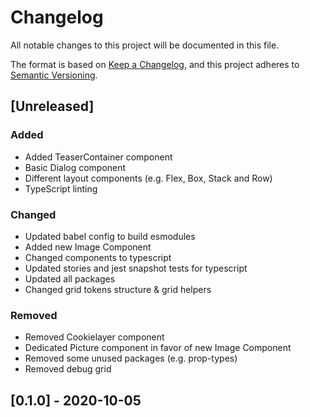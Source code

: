 # Changelog

All notable changes to this project will be documented in this file.

The format is based on [Keep a Changelog](https://keepachangelog.com/en/1.0.0/),
and this project adheres to [Semantic Versioning](https://semver.org/spec/v2.0.0.html).

## [Unreleased]

### Added

- Added TeaserContainer component
- Basic Dialog component
- Different layout components (e.g. Flex, Box, Stack and Row)
- TypeScript linting

### Changed

- Updated babel config to build esmodules
- Added new Image Component
- Changed components to typescript
- Updated stories and jest snapshot tests for typescript
- Updated all packages
- Changed grid tokens structure & grid helpers

### Removed

- Removed Cookielayer component
- Dedicated Picture component in favor of new Image Component
- Removed some unused packages (e.g. prop-types)
- Removed debug grid

## [0.1.0] - 2020-10-05
